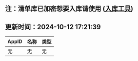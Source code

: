## 注：清单库已加密想要入库请使用 ([入库工具](https://github.com/BlankTMing/ManifestAutoUpdate/releases))

## 更新时间：2024-10-12 17:21:39
| AppID | 名称 | 类型  |
| :-------------------- | :----------------------------- | :----------- |
| 无 | 无 | 无 |
